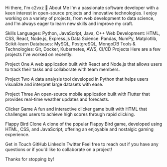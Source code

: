 Hi there, I'm c2vxz 👋
About Me
I'm a passionate software developer with a keen interest in open-source projects and innovative technologies. I enjoy working on a variety of projects, from web development to data science, and I'm always eager to learn new skills and improve my craft.

Skills
Languages: Python, JavaScript, Java, C++
Web Development: HTML, CSS, React, Node.js, Express.js
Data Science: Pandas, NumPy, Matplotlib, Scikit-learn
Databases: MySQL, PostgreSQL, MongoDB
Tools & Technologies: Git, Docker, Kubernetes, AWS, CI/CD
Projects
Here are a few projects I've worked on recently:

Project One
A web application built with React and Node.js that allows users to track their tasks and collaborate with team members.

Project Two
A data analysis tool developed in Python that helps users visualize and interpret large datasets with ease.

Project Three
An open-source mobile application built with Flutter that provides real-time weather updates and forecasts.

Clicker Game
A fun and interactive clicker game built with HTML that challenges users to achieve high scores through rapid clicking.

Flappy Bird Clone
A clone of the popular Flappy Bird game, developed using HTML, CSS, and JavaScript, offering an enjoyable and nostalgic gaming experience.

Get in Touch
GitHub
LinkedIn
Twitter
Feel free to reach out if you have any questions or if you'd like to collaborate on a project!

Thanks for stopping by!
